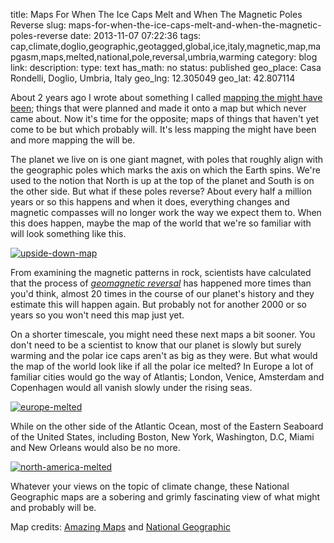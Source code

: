 title: Maps For When The Ice Caps Melt and When The Magnetic Poles Reverse
slug: maps-for-when-the-ice-caps-melt-and-when-the-magnetic-poles-reverse
date: 2013-11-07 07:22:36
tags: cap,climate,doglio,geographic,geotagged,global,ice,italy,magnetic,map,mapgasm,maps,melted,national,pole,reversal,umbria,warming
category: blog
link: 
description: 
type: text
has_math: no
status: published
geo_place: Casa Rondelli, Doglio, Umbria, Italy
geo_lng: 12.305049
geo_lat: 42.807114

About 2 years ago I wrote about something I called <a href="/2011/03/18/mapping-the-might-have-been/" target="_blank">mapping the might have been</a>; things that were planned and made it onto a map but which never came about. Now it's time for the opposite; maps of things that haven't yet come to be but which probably will. It's less mapping the might have been and more mapping the will be.

The planet we live on is one giant magnet, with poles that roughly align with the geographic poles which marks the axis on which the Earth spins. We're used to the notion that North is up at the top of the planet and South is on the other side. But what if these poles reverse? About every half a million years or so this happens and when it does, everything changes and magnetic compasses will no longer work the way we expect them to. When this does happen, maybe the map of the world that we're so familiar with will look something like this.

<!-- TEASER_END -->

[![upside-down-map](/wp-content/uploads/2013/11/upside-down-map.jpg)](/wp-content/uploads/2013/11/upside-down-map.jpg "/wp-content/uploads/2013/11/upside-down-map.jpg")

From examining the magnetic patterns in rock, scientists have calculated that the process of [*geomagnetic reversal*](https://en.wikipedia.org/wiki/Geomagnetic_reversal "https://en.wikipedia.org/wiki/Geomagnetic_reversal") has happened more times than you'd think, almost 20 times in the course of our planet's history and they estimate this will happen again. But probably not for another 2000 or so years so you won't need this map just yet.

On a shorter timescale, you might need these next maps a bit sooner. You don't need to be a scientist to know that our planet is slowly but surely warming and the polar ice caps aren't as big as they were. But what would the map of the world look like if all the polar ice melted? In Europe a lot of familiar cities would go the way of Atlantis; London, Venice, Amsterdam and Copenhagen would all vanish slowly under the rising seas.

[![europe-melted](/wp-content/uploads/2013/11/europe-melted.png)](/wp-content/uploads/2013/11/europe-melted.png "/wp-content/uploads/2013/11/europe-melted.png")

While on the other side of the Atlantic Ocean, most of the Eastern Seaboard of the United States, including Boston, New York, Washington, D.C, Miami and New Orleans would also be no more.

[![north-america-melted](/wp-content/uploads/2013/11/north-america-melted.png)](/wp-content/uploads/2013/11/north-america-melted.png "/wp-content/uploads/2013/11/north-america-melted.png")

Whatever your views on the topic of climate change, these National Geographic maps are a sobering and grimly fascinating view of what might and probably will be.



Map credits: [Amazing Maps](https://twitter.com/Amazing_Maps/status/378928430769000449/ "https://twitter.com/Amazing_Maps/status/378928430769000449/") and [National Geographic](https://ngm.nationalgeographic.com/2013/09/rising-seas/if-ice-melted-map "https://ngm.nationalgeographic.com/2013/09/rising-seas/if-ice-melted-map")


